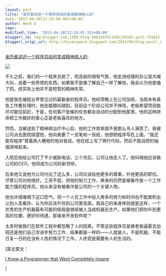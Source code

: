 ```yaml
--- 
layout: post 
title: "亲历者讲述一个程序员如何变成精神病人的" 
date:'2013-04-26T12:24:00.001+08:00' 
author: Wenh Q
tags:
modified\_time: '2013-04-26T12:24:07.313+08:00' 
blogger\_id: tag:blogger.com,1999:blog-4961947611491238191.post-7418157508119562642
blogger\_orig\_url: http://binaryware.blogspot.com/2013/04/blog-post\_6503.html
---
```

[亲历者讲述一个程序员如何变成精神病人的](http://www.oschina.net/news/39959/i-knew-programmer-that-went-completely-snsane):

![](http://static.oschina.net/uploads/img/201304/26081740_ZNPl.jpg)

不久之前，我们的一个程序员疯了，而且疯的很有气势，他走进经理的办公室大喊大叫，说着一些奇怪的东西。如果我不是像了解自己一样了解他，我会以为他是嗑了药。但实际上他并不是短暂的精神失常。

他是我在编程业界里见过的最勤奋的程序员。他经常晚上在公司加班，当周末有紧急工作要处理时，他总能随叫随到。目前这个阶段公司并不挣钱，老板希望项目能尽可能往前赶，于是，任何客户急催的任务都会自动的分配到他那里。他的这种拼命把工作做好的善心正是老板喜欢的地方。

然而，当被送到了精神病治疗中心后，他的工作效率就不是那么令人满意了。我被公司派去医院探望他，他向我要了一支笔和一张纸，他想把程序写在上面。“我还能写程序”穿着病人睡袍的他对我说。他在纸上写了两行代码，然后不能自控的抽搐哭啼起来。

入院后他给公司打了不少威胁电话，三个月后，公司让他走人了。他叫喊他应该做公司的CEO，他将成为公司的新领导。

后来他又说他为公司付出了这么多，公司应该给他更多的尊重，升他更高的职位。尽管公司对他很好，工资不低，但他的努力工作，换来的仍然是被看作是一个工作能力强的程序员。他从来没有被看作是公司的一个关键人物。

他也许很难咽下这口怨气，但一个人在工作中投入再多的努力和时间也不能累积出让别人高看你、认为你应该升任到公司更高层。我自己的亲身体验就是这样，一个优秀的生产机器最有可能的结局是继续被人当成机器去生产。如果他们把你升到更高的位置、更好的待遇，那谁来开发软件呢？

太多时候我们在软件工程中都忽略了人的因素。不管这些程序员是被老板逼着去加班还是他们自己求进步努力工作，结果都是一样的——人就是人，不是机器，不能日复一日的在没有人性的情况下工作。人终究是需要有人的生活的。



<div>


[英文原文：

[I Knew a Programmer that Went Completely
Insane](http://startingdotneprogramming.blogspot.com/2013/04/i-knew-programmer-that-went-completely.html)

]

</div>
